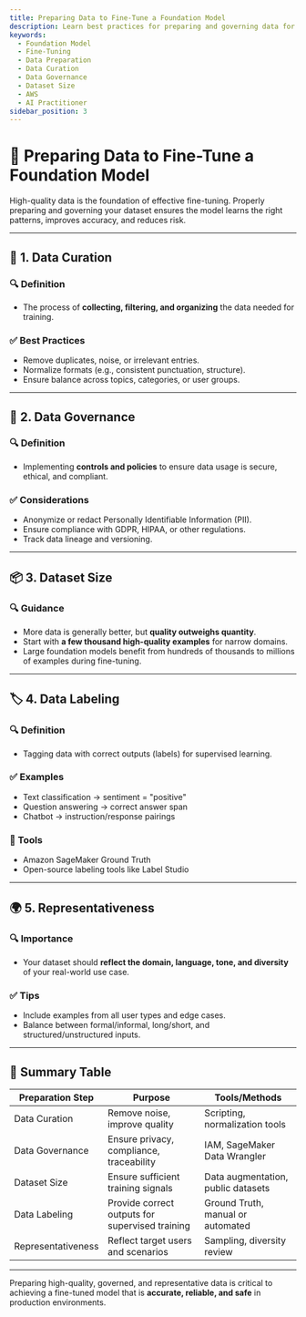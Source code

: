 ```yaml
---
title: Preparing Data to Fine-Tune a Foundation Model
description: Learn best practices for preparing and governing data for fine-tuning foundation models, including curation, governance, and dataset size, for the AWS AI Practitioner exam.
keywords:
  - Foundation Model
  - Fine-Tuning
  - Data Preparation
  - Data Curation
  - Data Governance
  - Dataset Size
  - AWS
  - AI Practitioner
sidebar_position: 3
---
```


# 📂 Preparing Data to Fine-Tune a Foundation Model

High-quality data is the foundation of effective fine-tuning. Properly preparing and governing your dataset ensures the model learns the right patterns, improves accuracy, and reduces risk.

---

## 🧹 1. Data Curation

### 🔍 Definition

- The process of **collecting, filtering, and organizing** the data needed for training.

### ✅ Best Practices

- Remove duplicates, noise, or irrelevant entries.
- Normalize formats (e.g., consistent punctuation, structure).
- Ensure balance across topics, categories, or user groups.

---

## 🔐 2. Data Governance

### 🔍 Definition

- Implementing **controls and policies** to ensure data usage is secure, ethical, and compliant.

### ✅ Considerations

- Anonymize or redact Personally Identifiable Information (PII).
- Ensure compliance with GDPR, HIPAA, or other regulations.
- Track data lineage and versioning.

---

## 📦 3. Dataset Size

### 🔍 Guidance

- More data is generally better, but **quality outweighs quantity**.
- Start with **a few thousand high-quality examples** for narrow domains.
- Large foundation models benefit from hundreds of thousands to millions of examples during fine-tuning.

---

## 🏷️ 4. Data Labeling

### 🔍 Definition

- Tagging data with correct outputs (labels) for supervised learning.

### ✅ Examples

- Text classification → sentiment = "positive"
- Question answering → correct answer span
- Chatbot → instruction/response pairings

### 🧰 Tools

- Amazon SageMaker Ground Truth
- Open-source labeling tools like Label Studio

---

## 🌍 5. Representativeness

### 🔍 Importance

- Your dataset should **reflect the domain, language, tone, and diversity** of your real-world use case.

### ✅ Tips

- Include examples from all user types and edge cases.
- Balance between formal/informal, long/short, and structured/unstructured inputs.

---

## 🧩 Summary Table

| Preparation Step   | Purpose                                         | Tools/Methods                      |
| ------------------ | ----------------------------------------------- | ---------------------------------- |
| Data Curation      | Remove noise, improve quality                   | Scripting, normalization tools     |
| Data Governance    | Ensure privacy, compliance, traceability        | IAM, SageMaker Data Wrangler       |
| Dataset Size       | Ensure sufficient training signals              | Data augmentation, public datasets |
| Data Labeling      | Provide correct outputs for supervised training | Ground Truth, manual or automated  |
| Representativeness | Reflect target users and scenarios              | Sampling, diversity review         |

---

Preparing high-quality, governed, and representative data is critical to achieving a fine-tuned model that is **accurate, reliable, and safe** in production environments.
